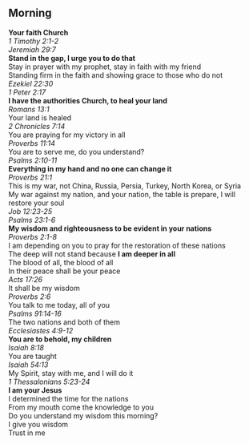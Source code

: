 ## Morning

**Your faith Church**  
_1 Timothy 2:1-2_  
_Jeremiah 29:7_  
**Stand in the gap, I urge you to do that**  
Stay in prayer with my prophet, stay in faith with my friend  
Standing firm in the faith and showing grace to those who do not  
_Ezekiel 22:30_  
_1 Peter 2:17_  
**I have the authorities Church, to heal your land**  
_Romans 13:1_  
Your land is healed  
_2 Chronicles 7:14_  
You are praying for my victory in all  
_Proverbs 11:14_  
You are to serve me, do you understand?  
_Psalms 2:10-11_  
**Everything in my hand and no one can change it**  
_Proverbs 21:1_  
This is my war, not China, Russia, Persia, Turkey, North Korea, or Syria  
My war against my nation, and your nation, the table is prepare, I will restore your soul  
_Job 12:23-25_  
_Psalms 23:1-6_  
**My wisdom and righteousness to be evident in your nations**  
_Proverbs 2:1-8_  
I am depending on you to pray for the restoration of these nations  
The deep will not stand because **I am deeper in all**  
The blood of all, the blood of all  
In their peace shall be your peace  
_Acts 17:26_  
It shall be my wisdom  
_Proverbs 2:6_  
You talk to me today, all of you  
_Psalms 91:14-16_  
The two nations and both of them  
_Ecclesiastes 4:9-12_  
**You are to behold, my children**  
_Isaiah 8:18_  
You are taught  
_Isaiah 54:13_  
My Spirit, stay with me, and I will do it  
_1 Thessalonians 5:23-24_  
**I am your Jesus**  
I determined the time for the nations  
From my mouth come the knowledge to you  
Do you understand my wisdom this morning?  
I give you wisdom  
Trust in me  
